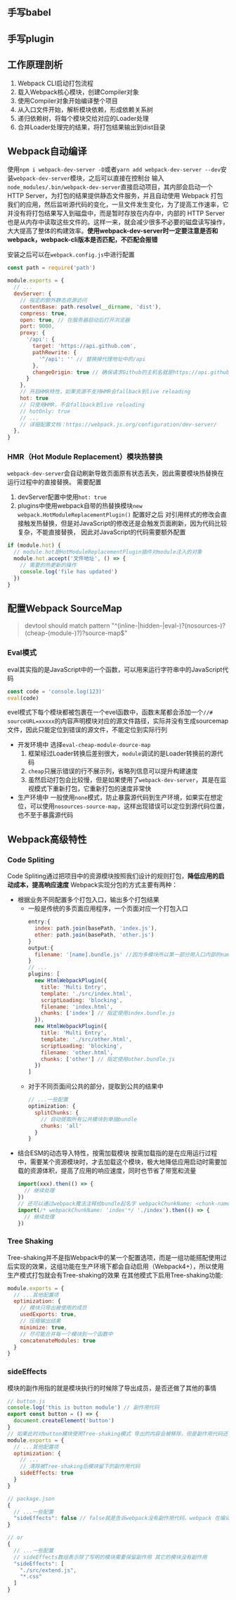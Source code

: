 ## 手写babel

## 手写plugin

## 工作原理剖析
1. Webpack CLI启动打包流程
2. 载入Webpack核心模块，创建Compiler对象
3. 使用Compiler对象开始编译整个项目
4. 从入口文件开始，解析模块依赖，形成依赖关系树
5. 递归依赖树，将每个模块交给对应的Loader处理
6. 合并Loader处理完的结果，将打包结果输出到dist目录

## Webpack自动编译
使用`npm i webpack-dev-server -D`或者`yarn add webpack-dev-server --dev`安装`webpack-dev-server`模块，之后可以直接在控制台
输入`node_modules/.bin/webpack-dev-server`直接启动项目，其内部会启动一个 HTTP Server，为打包的结果提供静态文件服务，并且自动使用 Webpack 打包我们的应用，然后监听源代码的变化，一旦文件发生变化，为了提高工作速率，它并没有将打包结果写入到磁盘中，而是暂时存放在内存中，内部的 HTTP Server 也是从内存中读取这些文件的。这样一来，就会减少很多不必要的磁盘读写操作，大大提高了整体的构建效率。**使用webpack-dev-server时一定要注意是否和webpack，webpack-cli版本是否匹配，不匹配会报错**

安装之后可以在`webpack.config.js`中进行配置
```js
const path = require('path')

module.exports = {
  // ...
  devServer: {
    // 指定的额外静态资源访问
    contentBase: path.resolve(__dirname, 'dist'),
    compress: true,
    open: true, // 在服务器启动后打开浏览器
    port: 9000,
    proxy: {
      '/api': {
        target: 'https://api.github.com',
        pathRewrite: {
          '^/api': '' // 替换掉代理地址中的/api
        },
        changeOrigin: true // 确保请求Github的主机名就是https://api.github.com
      }
    },
    // 开启HMR特性，如果资源不支持HMR会fallback到live reloading
    hot: true
    // 只使用HMR，不会fallback到live reloading
    // hotOnly: true
    // ...
    // 详细配置文档：https://webpack.js.org/configuration/dev-server/
  },
}
```
### HMR（Hot Module Replacement）模块热替换
`webpack-dev-server`会自动刷新导致页面原有状态丢失，因此需要模块热替换在运行过程中的直接替换。
需要配置
1. devServer配置中使用`hot: true`
2. plugins中使用webpack自带的热替换模块`new webpack.HotModuleReplacementPlugin()`
配置好之后 对引用样式的修改会直接触发热替换，但是对JavaScript的修改还是会触发页面刷新，因为代码比较复杂，不能直接替换，
因此对JavaScript的代码需要额外配置
```js
if (module.hot) {
  // module.hot是HotModuleReplacementPlugin插件对module注入的对象
  module.hot.accept('文件地址', () => {
    // 需要的热更新的操作
    console.log('file has updated')
  })
}
```

## 配置Webpack SourceMap
> devtool should match pattern "^(inline-|hidden-|eval-)?(nosources-)?(cheap-(module-)?)?source-map$"
### Eval模式
eval其实指的是JavaScript中的一个函数，可以用来运行字符串中的JavaScript代码
```js
const code = 'console.log(123)'
eval(code)
```
evel模式下每个模块都被包裹在一个evel函数中，函数末尾都会添加一个`//# sourceURL=xxxxx`的内容声明模块对应的源文件路径，实际并没有生成sourcemap文件，因此只能定位到错误的源文件，不能定位到实际行列

- 开发环境中
  选择`eval-cheap-module-dource-map`
  1. 框架经过Loader转换后差别很大，`module`调试的是Loader转换前的源代码
  2. `cheap`只展示错误的行不展示列，省略列信息可以提升构建速度
  3. 虽然启动打包会比较慢，但是如果使用了`webpack-dev-server`，其是在监视模式下重新打包，它重新打包的速度非常快
- 生产环境中
  一般使用`none`模式，防止暴露源代码到生产环境，如果实在想定位，可以使用`nosources-source-map`，这样出现错误可以定位到源代码位置，也不至于暴露源代码

## Webpack高级特性
### Code Spliting
Code Spliting通过把项目中的资源模块按照我们设计的规则打包，**降低应用的启动成本，提高响应速度**
Webpack实现分包的方式主要有两种：
- 根据业务不同配置多个打包入口，输出多个打包结果
  - 一般是传统的多页面应用程序，一个页面对应一个打包入口
    ```js
    entry:{
      index: path.join(basePath, 'index.js'),
      other: path.join(basePath, 'other.js')
    }
    output:{
      filename: '[name].bundle.js' //因为多模块所以第一部分用入口内部的name命名区分
    }
    // ...
    plugins: [
      new HtmlWebpackPlugin({
        title: 'Multi Entry',
        template: './src/index.html',
        scriptLoading: 'blocking',
        filename: 'index.html',
        chunks: ['index'] // 指定使用index.bundle.js
      }),
      new HtmlWebpackPlugin({
        title: 'Multi Entry',
        template: './src/other.html',
        scriptLoading: 'blocking',
        filename: 'other.html',
        chunks: ['other'] // 指定使用other.bundle.js
      })
    ]
    ```
  - 对于不同页面间公共的部分，提取到公共的结果中
    ```js
    // ...一些配置
    optimization: {
      splitChunks: {
        // 自动提取所有公共模块到单独bundle
        chunks: 'all'
      }
    }
    ```
- 结合ESM的动态导入特性，按需加载模块
  按需加载指的是在应用运行过程中，需要某个资源模块时，才去加载这个模块，极大地降低应用启动时需要加载的资源体积，提高了应用的响应速度，同时也节省了带宽和流量
  ```js
  import(xxx).then(() => {
    // 继续处理
  })
  // 还可以通过webpack魔法注释给bundle起名字 webpackChunkName: <chunk-name> 如果name相同的话，文件会被打包到一个bundle中
  import(/* webpackChunkName: 'index'*/ './index').then(() => {
    // 继续处理
  })
  ```
### Tree Shaking
Tree-shaking并不是指Webpack中的某一个配置选项，而是一组功能搭配使用过后实现的效果，这组功能在生产环境下都会自动启用（Webpack4+），所以使用生产模式打包就会有Tree-shaking的效果
在其他模式下启用Tree-shaking功能:
```js
module.exports = {
  // ...其他配置项
  optimization: {
    // 模块只导出被使用的成员
    usedExports: true,
    // 压缩输出结果
    minimize: true,
    // 尽可能合并每一个模块到一个函数中
    concatenateModules: true
  }
}
```
### sideEffects
模块的副作用指的就是模块执行的时候除了导出成员，是否还做了其他的事情
```js
// button.js
console.log('this is button module') // 副作用代码
export const button = () => {
  document.createElement('button')
}
// 如果此时对button模块使用Tree-shaking模式 导出的内容会被移除，但是副作用代码还存在
module.exports = {
  // ...其他配置项
  optimization: {
    // ...
    // 清除被Tree-shaking后模块留下的副作用代码
    sideEffects: true
  }
}

// package.json
{
  // ...一些配置
  "sideEffects": false // false就是告诉webpack没有副作用代码。webpack 在编译就会去读取这个 sideEffects 字段，如果有的话，它就会将所有引用这个包的副作用代码或者自身具有副作用的业务代码给去除掉。
}

// or
{
  // ...一些配置
  // sideEffects数组表示除了写明的模块需要保留副作用 其它的模块没有副作用
  "sideEffects": [
    "./src/extend.js",
    "*.css"
  ]
}
```